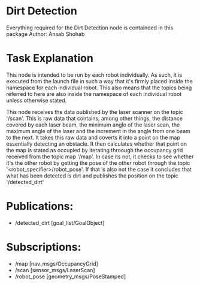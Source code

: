 # Dirt Detection
Everything required for the Dirt Detection node is containded in this package
Author: Ansab Shohab

# Task Explanation
This node is intended to be run by each robot individually. As such, it is executed from the launch file in such a way that it's firmly placed inside the namespace for each individual
robot. This also means that the topics being referred to here are also inside the namespace of each individual robot unless otherwise stated.

This node receives the data published by the laser scanner on the topic '/scan'. This is raw data that contains, among other things, the distance covered by each laser beam, the minimum angle
of the laser scan, the maximum angle of the laser and the increment in the angle from one beam to the next.  It takes this raw data and coverts it into a point on the map essentially detecting 
an obstacle. It then calculates whether that point on the map is stated as occupied by iterating throough the occupancy grid received from the topic map '/map'. In case its not, it checks to see
whether it's the other robot by getting the pose of the other robot through the topic '<robot_specifier>/robot_pose'. If that is also not the case it concludes that what has been detected is dirt
and publishes the position on the topic '/detected_dirt'


# Publications: 
 * /detected_dirt [goal_list/GoalObject]


# Subscriptions: 
 * /map [nav_msgs/OccupancyGrid]
 * /scan [sensor_msgs/LaserScan]
 * /robot_pose [geometry_msgs/PoseStamped]
